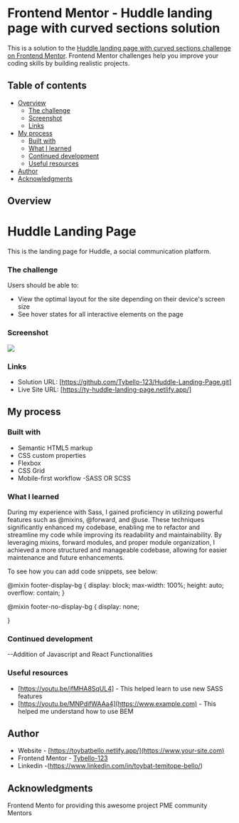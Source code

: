 # Frontend Mentor - Huddle landing page with curved sections solution

This is a solution to the [Huddle landing page with curved sections challenge on Frontend Mentor](https://www.frontendmentor.io/challenges/huddle-landing-page-with-curved-sections-5ca5ecd01e82137ec91a50f2). Frontend Mentor challenges help you improve your coding skills by building realistic projects. 

## Table of contents

- [Overview](#overview)
  - [The challenge](#the-challenge)
  - [Screenshot](#screenshot)
  - [Links](#links)
- [My process](#my-process)
  - [Built with](#built-with)
  - [What I learned](#what-i-learned)
  - [Continued development](#continued-development)
  - [Useful resources](#useful-resources)
- [Author](#author)
- [Acknowledgments](#acknowledgments)



## Overview
# Huddle Landing Page

This is the landing page for Huddle, a social communication platform.
### The challenge

Users should be able to:

- View the optimal layout for the site depending on their device's screen size
- See hover states for all interactive elements on the page

### Screenshot

![](./screenshot.jpg)



### Links

- Solution URL: [https://github.com/Tybello-123/Huddle-Landing-Page.git]
- Live Site URL: [https://ty-huddle-landing-page.netlify.app/]

## My process

### Built with

- Semantic HTML5 markup
- CSS custom properties
- Flexbox
- CSS Grid
- Mobile-first workflow
-SASS OR SCSS


### What I learned

During my experience with Sass, I gained proficiency in utilizing powerful features such as @mixins, @forward, and @use. These techniques significantly enhanced my codebase, enabling me to refactor and streamline my code while improving its readability and maintainability. By leveraging mixins, forward modules, and proper module organization, I achieved a more structured and manageable codebase, allowing for easier maintenance and future enhancements.

To see how you can add code snippets, see below:

@mixin footer-display-bg
{
    display: block;
    max-width: 100%;
    height: auto;
    overflow: contain;
}

@mixin footer-no-display-bg
{
    display: none;
   
}



### Continued development

--Addition of Javascript and React Functionalities

### Useful resources

- [https://youtu.be/jfMHA8SqUL4] - This helped learn to use new SASS features 
- [https://youtu.be/MNPdifWAAa4](https://www.example.com) - This helped me understand how to use BEM



## Author

- Website - [https://toybatbello.netlify.app/](https://www.your-site.com)
- Frontend Mentor - [Tybello-123](https://www.frontendmentor.io/profile/Tybello-123)
- Linkedin -(https://www.linkedin.com/in/toybat-temitope-bello/)



## Acknowledgments
Frontend Mento for providing this awesome project
PME community Mentors



